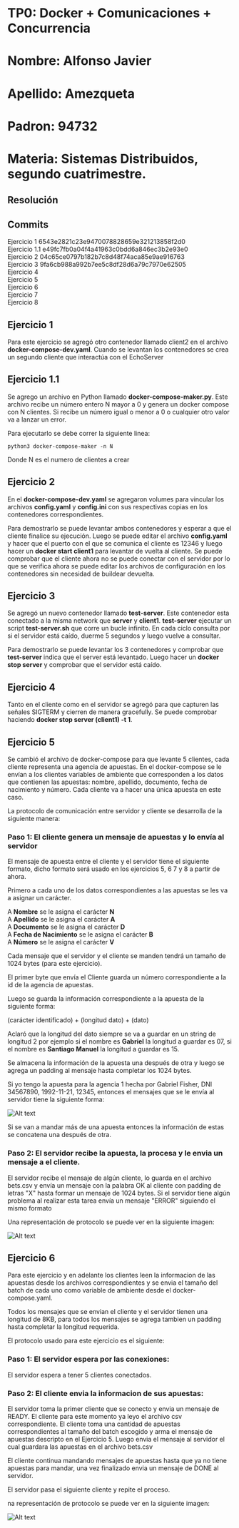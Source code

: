 # TP0: Docker + Comunicaciones + Concurrencia

# Nombre: Alfonso Javier
# Apellido: Amezqueta
# Padron: 94732
# Materia: Sistemas Distribuidos, segundo cuatrimestre.

## Resolución

## Commits

Ejercicio 1 6543e2821c23e9470078828659e321213858f2d0 <br />
Ejercicio 1.1 e49fc7fb0a04f4a41963c0bdd6a846ec3b2e93e0<br />
Ejercicio 2 04c65ce0797b182b7c8d48f74aca85e9ae916763<br />
Ejercicio 3 9fa6cb988a992b7ee5c8df28d6a79c7970e62505<br />
Ejercicio 4 <br />
Ejercicio 5 <br />
Ejercicio 6 <br />
Ejercicio 7 <br />
Ejercicio 8 <br />

## Ejercicio 1

Para este ejercicio se agregó otro contenedor llamado client2 en el archivo **docker-compose-dev.yaml**. Cuando se levantan los contenedores se crea un segundo cliente que interactúa con el EchoServer

## Ejercicio 1.1

Se agrego un archivo en Python llamado **docker-compose-maker.py**. Este archivo recibe un número entero N mayor a 0 y genera un docker compose con N clientes. Si recibe un número igual o menor a 0 o cualquier otro valor va a lanzar un error.

Para ejecutarlo se debe correr la siguiente linea:

```
python3 docker-compose-maker -n N
```

Donde N es el numero de clientes a crear

## Ejercicio 2

En el **docker-compose-dev.yaml** se agregaron volumes para vincular los archivos **config.yaml** y **config.ini** con sus respectivas copias en los contenedores correspondientes.

Para demostrarlo se puede levantar ambos contenedores y esperar a que el cliente finalice su ejecución. Luego se puede editar el archivo **config.yaml** y hacer que el puerto con el que se comunica el cliente es 12346 y luego hacer un **docker start client1** para levantar de vuelta al cliente. Se puede comprobar que el cliente ahora no se puede conectar con el servidor por lo que se verifica ahora se puede editar los archivos de configuración en los contenedores sin necesidad de buildear devuelta.


## Ejercicio 3

Se agregó un nuevo contenedor llamado **test-server**. Este contenedor esta conectado a la misma network que **server** y **client1**. **test-server** ejecutar un script **test-server.sh** que corre un bucle infinito. En cada ciclo consulta por si el servidor está caído, duerme 5 segundos y luego vuelve a consultar.

Para demostrarlo se puede levantar los 3 contenedores y comprobar que **test-server** indica que el server está levantado. Luego hacer un **docker stop server** y comprobar que el servidor está caído.

## Ejercicio 4

Tanto en el cliente como en el servidor se agregó para que capturen las señales SIGTERM y cierren de manera gracefully. Se puede comprobar haciendo **docker stop server (client1) -t 1**.

## Ejercicio 5

Se cambió el archivo de docker-compose para que levante 5 clientes, cada cliente representa una agencia de apuestas. En el docker-compose se le envían a los clientes variables de ambiente que corresponden a los datos que contienen las apuestas: nombre, apellido, documento, fecha de nacimiento y número. Cada cliente va a hacer una única apuesta en este caso.


La protocolo de comunicación entre servidor y cliente se desarrolla de la siguiente manera:


### Paso 1: El cliente genera un mensaje de apuestas y lo envía al servidor


El mensaje de apuesta entre el cliente y el servidor tiene el siguiente formato, dicho formato será usado en los ejercicios 5, 6 7 y 8 a partir de ahora.


Primero a cada uno de los datos correspondientes a las apuestas se les va a asignar un carácter.


A **Nombre** se le asigna el carácter **N** <br />
A **Apellido** se le asigna el carácter **A** <br />
A **Documento** se le asigna el carácter **D** <br />
A **Fecha de Nacimiento** se le asigna el carácter **B** <br />
A **Número** se le asigna el carácter **V** <br />


Cada mensaje que el servidor y el cliente se manden tendrá un tamaño de 1024 bytes (para este ejercicio).


El primer byte que envía el Cliente guarda un número correspondiente a la id de la agencia de apuestas.


Luego se guarda la información correspondiente a la apuesta de la siguiente forma:


(carácter identificado) + (longitud dato) + (dato)


Aclaró que la longitud del dato siempre se va a guardar en un string de longitud 2 por ejemplo si el nombre es **Gabriel** la longitud a guardar es 07, si el nombre es **Santiago Manuel** la longitud a guardar es 15.


Se almacena la información de la apuesta una después de otra y luego se agrega un padding al mensaje hasta completar los 1024 bytes.


Si yo tengo la apuesta para la agencia 1 hecha por Gabriel Fisher, DNI 34567890, 1992-11-21, 12345, entonces el mensajes que se le envía al servidor tiene la siguiente forma:


![Alt text](img/message-example.png)


Si se van a mandar más de una apuesta entonces la información de estas se concatena una después de otra.


### Paso 2: El servidor recibe la apuesta, la procesa y le envia un mensaje a el cliente.


El servidor recibe el mensaje de algún cliente, lo guarda en el archivo bets.csv y envía un mensaje con la palabra OK al cliente con padding de letras "X" hasta formar un mensaje de 1024 bytes. Si el servidor tiene algún problema al realizar esta tarea envía un mensaje "ERROR" siguiendo el mismo formato


Una representación de protocolo se puede ver en la siguiente imagen:


![Alt text](img/exercise-5.png)

## Ejercicio 6

Para este ejercicio y en adelante los clientes leen la informacion de las apuestas desde los archivos correspondientes y se envia el tamaño del batch de cada uno como variable de ambiente desde el docker-compose.yaml.

Todos los mensajes que se envian el cliente y el servidor tienen una longitud de 8KB, para todos los mensajes se agrega tambien un padding hasta completar la longitud requerida.

El protocolo usado para este ejercicio es el siguiente:

### Paso 1: El servidor espera por las conexiones:

El servidor espera a tener 5 clientes conectados.

### Paso 2: El cliente envia la informacion de sus apuestas:

El servidor toma la primer cliente que se conecto y envia un mensaje de READY. El cliente para este momento ya leyo el archivo csv correspondiente. El cliente toma una cantidad de apuestas correspondientes al tamaño del batch escogido y arma el mensaje de apuestas descripto en el Ejercicio 5. Luego envia el mensaje al servidor el cual guardara las apuestas en el archivo bets.csv

El cliente continua mandando mensajes de apuestas hasta que ya no tiene apuestas para mandar, una vez finalizado envia un mensaje de DONE al servidor.

El servidor pasa el siguiente cliente y repite el proceso.

na representación de protocolo se puede ver en la siguiente imagen:


![Alt text](img/exercise-6.png)

